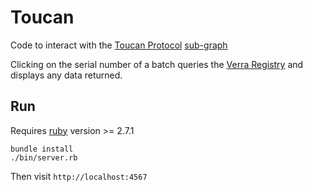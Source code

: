 # Toucan

Code to interact with the [Toucan Protocol](https://toucan.earth/) [sub-graph](https://thegraph.com/hosted-service/subgraph/co2ken/tokenizer?selected=playground)

Clicking on the serial number of a batch queries the [Verra Registry](https://registry.verra.org/) and displays any data returned.

## Run

Requires [ruby](https://www.ruby-lang.org) version >= 2.7.1

```
bundle install
./bin/server.rb
```

Then visit `http://localhost:4567`
